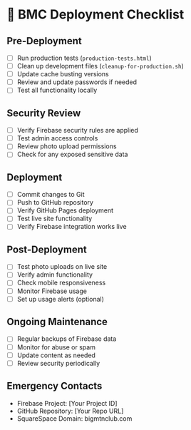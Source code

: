# 🚀 BMC Deployment Checklist

## Pre-Deployment
- [ ] Run production tests (`production-tests.html`)
- [ ] Clean up development files (`cleanup-for-production.sh`)
- [ ] Update cache busting versions
- [ ] Review and update passwords if needed
- [ ] Test all functionality locally

## Security Review
- [ ] Verify Firebase security rules are applied
- [ ] Test admin access controls
- [ ] Review photo upload permissions
- [ ] Check for any exposed sensitive data

## Deployment
- [ ] Commit changes to Git
- [ ] Push to GitHub repository
- [ ] Verify GitHub Pages deployment
- [ ] Test live site functionality
- [ ] Verify Firebase integration works live

## Post-Deployment
- [ ] Test photo uploads on live site
- [ ] Verify admin functionality
- [ ] Check mobile responsiveness
- [ ] Monitor Firebase usage
- [ ] Set up usage alerts (optional)

## Ongoing Maintenance
- [ ] Regular backups of Firebase data
- [ ] Monitor for abuse or spam
- [ ] Update content as needed
- [ ] Review security periodically

## Emergency Contacts
- Firebase Project: [Your Project ID]
- GitHub Repository: [Your Repo URL]
- SquareSpace Domain: bigmtnclub.com
